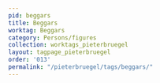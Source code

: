```yaml
---
pid: beggars
title: Beggars
worktag: Beggars
category: Persons/figures
collection: worktags_pieterbruegel
layout: tagpage_pieterbruegel
order: '013'
permalink: "/pieterbruegel/tags/beggars/"
---
```

